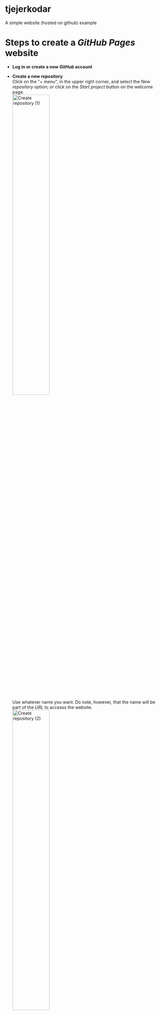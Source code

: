 # tjejerkodar
A simple website (hosted on github) example

# Steps to create a _GitHub Pages_ website

- **Log in or create a new _GitHub_ account**
- **Create a new repository**  
  Click on the "_+_ menu", in the upper right corner, and select the _New repository_ option; or click on the _Start project_ button on the welcome page.  
  <img alt="Create repository (1)" src="https://i.imgur.com/042LjNf.png?1" width="50%"/>  
  
  Use whatever name you want. Do note, however, that the name will be part of the _URL_ to accesss the website.  
  <img alt="Create repository (2)" src="https://i.imgur.com/eFKro4M.png?1" width="50%"/>
- **Turn on _GitHub Pages_ for your repository**  
  Click on the _Settings_ tab and scroll down to the _GitHub Pages_ heading. Select _master branch_ as the _Source_ and click _Save_.  
  <img alt="Enable GitHub Pages" src="https://i.imgur.com/q5ufpaZ.png?2" width="50%"/>
  
  > For this example this will suffice; for more complex projects, a separate branch would be better in order to separate source code from generated code.  
- **Test your website**  
  When you complete the previous step you will be presented with the _URL_ to your website, click it to verify that it works.   
  <img alt="Enable GitHub Pages" src="https://i.imgur.com/AqIL7hw.png?2" width="50%"/>
  
  > The _URL_ of the website will be `http(s)://<your github account name>.github.io/<your repository name>/`, but this can be changed using the _Custom domain_ option. Or; you will want to look into a more traditional hosting solution, this is more to get something fast up that you can test and share with a smaller set of people.  

  > Initially your website will be pretty empty, either a generic page or a _HTML_ version of your _README.md_ file. This will improve however when you add some source and point to a proper _index.html_ file.
  
